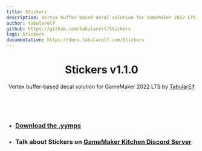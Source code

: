 ```yaml
---
title: Stickers
description: Vertex buffer-based decal solution for GameMaker 2022 LTS
author: tabularelf
github: https://github.com/tabularelf/Stickers
tags: Stickers
documentation: https://docs.tabularelf.com/Stickers
---
```

<h1 align="center">Stickers v1.1.0</h1>
<p align="center">Vertex buffer-based decal solution for GameMaker 2022 LTS by <a href="https://www.tabularelf.com" target="_blank">TabularElf</a></p>

&nbsp;

&nbsp;

- ### [Download the .yymps](https://github.com/tabularelf/Stickers/releases/)
- ### Talk about Stickers on [GameMaker Kitchen Discord Server](https://discord.gg/8krYCqr)

    